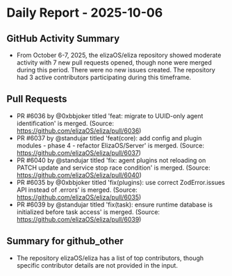 # Daily Report - 2025-10-06

## GitHub Activity Summary
- From October 6-7, 2025, the elizaOS/eliza repository showed moderate activity with 7 new pull requests opened, though none were merged during this period. There were no new issues created. The repository had 3 active contributors participating during this timeframe.

## Pull Requests
- PR #6036 by @0xbbjoker titled 'feat: migrate to UUID-only agent identification' is merged. (Source: https://github.com/elizaOS/eliza/pull/6036)
- PR #6037 by @standujar titled 'feat(core): add config and plugin modules - phase 4 - refactor ElizaOS/Server' is merged. (Source: https://github.com/elizaOS/eliza/pull/6037)
- PR #6040 by @standujar titled 'fix: agent plugins not reloading on PATCH update and service stop race condition' is merged. (Source: https://github.com/elizaOS/eliza/pull/6040)
- PR #6035 by @0xbbjoker titled 'fix(plugins): use correct ZodError.issues API instead of .errors' is merged. (Source: https://github.com/elizaOS/eliza/pull/6035)
- PR #6039 by @standujar titled 'fix(task): ensure runtime database is initialized before task access' is merged. (Source: https://github.com/elizaOS/eliza/pull/6039)

## Summary for github_other
- The repository elizaOS/eliza has a list of top contributors, though specific contributor details are not provided in the input.